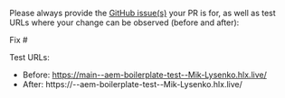 Please always provide the [GitHub issue(s)](../issues) your PR is for, as well as test URLs where your change can be observed (before and after):

Fix #<gh-issue-id>

Test URLs:
- Before: https://main--aem-boilerplate-test--Mik-Lysenko.hlx.live/
- After: https://<branch>--aem-boilerplate-test--Mik-Lysenko.hlx.live/
